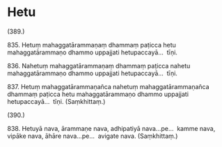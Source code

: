 # Hetu

(389.)

835\. Hetuṃ mahaggatārammaṇaṃ dhammaṃ paṭicca hetu mahaggatārammaṇo dhammo uppajjati hetupaccayā…  tīṇi.

836\. Nahetuṃ mahaggatārammaṇaṃ dhammaṃ paṭicca nahetu mahaggatārammaṇo dhammo uppajjati hetupaccayā…  tīṇi.

837\. Hetuṃ mahaggatārammaṇañca nahetuṃ mahaggatārammaṇañca dhammaṃ paṭicca hetu mahaggatārammaṇo dhammo uppajjati hetupaccayā…  tīṇi. (Saṃkhittaṃ.)

(390.)

838\. Hetuyā nava, ārammaṇe nava, adhipatiyā nava…pe…  kamme nava, vipāke nava, āhāre nava…pe…  avigate nava. (Saṃkhittaṃ.)

